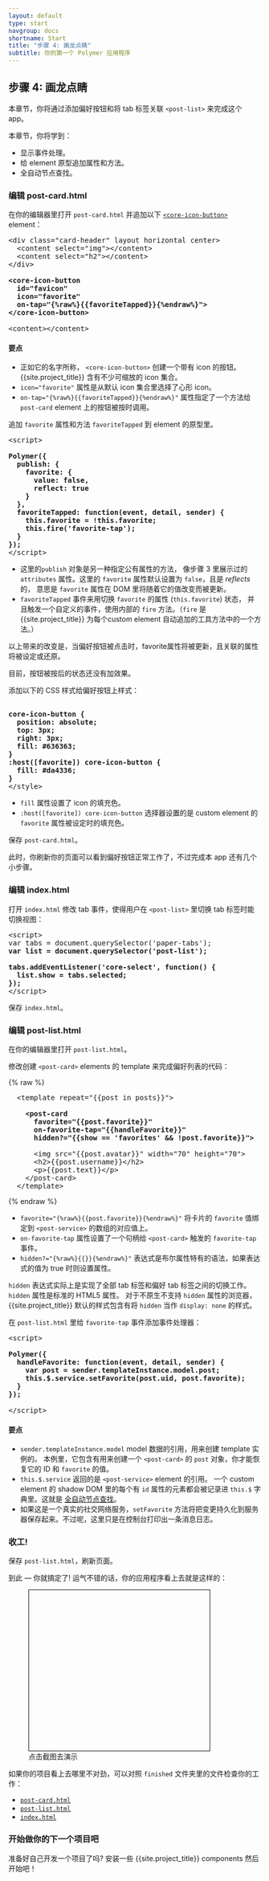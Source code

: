 ```yaml
---
layout: default
type: start
navgroup: docs
shortname: Start
title: "步骤 4: 画龙点睛"
subtitle: 你的第一个 Polymer 应用程序
---
```


<link rel="import" href="/elements/side-by-side.html">

<link rel="stylesheet" href="tutorial.css">

<style>
.unquote-link {
  max-width: 360px;
}
.unquote-image {
  background-image: url(/images/tutorial/finished.png);
  background-size: cover;
  background-position: top;
  width: 360px;
  height: 320px;
  border: 1px solid black;
}
</style>

## 步骤 4: 画龙点睛

本章节，你将通过添加偏好按钮和将 tab 标签关联 `<post-list>` 来完成这个 app。

本章节，你将学到：

-   显示事件处理。
-   给 element 原型追加属性和方法。
-   全自动节点查找。

### 编辑 post-card.html

在你的编辑器里打开 `post-card.html` 并追加以下
<code><a href="/docs/elements/core-elements.html#core-icon-button">&lt;core-icon-button></a></code>
element：

<side-by-side>
<pre>
&lt;div class="card-header" layout horizontal center>
  &lt;content select="img">&lt;/content>
  &lt;content select="h2">&lt;/content>
&lt;/div>
<strong class="highlight nocode">
&lt;core-icon-button
  id="favicon"
  icon="favorite"
  on-tap="{%raw%}{{favoriteTapped}}{%endraw%}">
&lt;/core-icon-button>
</strong>
&lt;content>&lt;/content>
</pre>
<aside>
  <h4>要点</h4>
  <ul>
    <li>正如它的名字所称， <code>&lt;core-icon-button&gt;</code> 创建一个带有 icon 的按钮。 {{site.project_title}} 含有不少可缩放的 icon 集合。</li>
    <li><code>icon="favorite"</code> 属性是从默认 icon 集合里选择了心形 icon。</li>
    <li><code>on-tap=</code><wbr><code>"{%raw%}{{favoriteTapped}}{%endraw%}"</code> 属性指定了一个方法给 <code>post-card</code> element 上的按钮被按时调用。</li>
  </ul>
</aside>
</side-by-side>

<div class="divider" layout horizontal center center-justified>
  <core-icon icon="polymer"></core-icon>
</div>

追加 `favorite` 属性和方法 `favoriteTapped` 到 element 的原型里。

<side-by-side>
<pre>
&lt;script>
<strong class="highlight nocode">
Polymer({
  publish: {
    favorite: {
      value: false,
      reflect: true
    }
  },
  favoriteTapped: function(event, detail, sender) {
    this.favorite = !this.favorite;
    this.fire('favorite-tap');
  }
});</strong>
&lt;/script>
</pre>
  <aside>
    <ul>
      <li>这里的<code>publish</code> 对象是另一种指定公有属性的方法，
	   像步骤 3 里展示过的 <code>attributes</code> 属性。这里的
      <code>favorite</code> 属性默认设置为 <code>false</code>，且是 <em>reflects</em> 的，
      意思是 <code>favorite</code> 属性在 DOM 里将随着它的值改变而被更新。</li>
      <li><code>favoriteTapped</code> 事件来用切换 <code>favorite</code> 的属性 (<code>this.favorite</code>) 状态，
       并且触发一个自定义的事件，使用内部的 <code>fire</code> 方法。（<code>fire</code> 是 {{site.project_title}} 为每个custom element 自动追加的工具方法中的一个方法。）</li>
    </ul>
  </aside>
</side-by-side>

以上带来的改变是，当偏好按钮被点击时，favorite属性将被更新，且关联的属性将被设定或还原。

目前，按钮被按后的状态还没有加效果。

<div class="divider" layout horizontal center center-justified>
  <core-icon icon="polymer"></core-icon>
</div>

添加以下的 CSS 样式给偏好按钮上样式：

<side-by-side>
<pre><strong class="highlight nocode">
core-icon-button {
  position: absolute;
  top: 3px;
  right: 3px;
  fill: #636363;
}
:host([favorite]) core-icon-button {
  fill: #da4336;
}</strong>
&lt;/style>
</pre>
  <aside>
    <ul>
      <li><code>fill</code> 属性设置了 icon 的填充色。</li>
      <li><code>:host([favorite]) core-icon-button</code> 选择器设置的是 custom element 的 <code>favorite</code> 属性被设定时的填充色。</li>
    </ul>
  </aside>
</side-by-side>

<div class="divider" layout horizontal center center-justified>
  <core-icon icon="polymer"></core-icon>
</div>

保存 `post-card.html`。

此时，你刷新你的页面可以看到偏好按钮正常工作了，不过完成本 app 还有几个小步骤。

### 编辑 index.html

打开 `index.html` 修改 tab 事件，使得用户在 `<post-list>`  里切换 tab 标签时能切换视图：

<pre>
&lt;script>
var tabs = document.querySelector('paper-tabs');
<strong class="highlight nocode">var list = document.querySelector('post-list');

tabs.addEventListener('core-select', function() {
  list.show = tabs.selected;
});</strong>
&lt;/script>
</pre>

保存 `index.html`。

### 编辑 post-list.html

在你的编辑器里打开 `post-list.html`。

修改创建 `<post-card>` elements 的 template 来完成偏好列表的代码：

<side-by-side>
  {% raw %}
<pre>
  &lt;template repeat="{{post in posts}}">
    <strong class="highlight nocode">
    &lt;post-card
      favorite="{{post.favorite}}"
      on-favorite-tap="{{handleFavorite}}"
      hidden?="{{show == 'favorites' && !post.favorite}}">
      </strong>
      &lt;img src="{{post.avatar}}" width="70" height="70">
      &lt;h2>{{post.username}}&lt;/h2>
      &lt;p>{{post.text}}&lt;/p>
    &lt;/post-card>
  &lt;/template>
</pre>
  {% endraw %}
  <aside>
    <ul>
      <li><code>favorite=<wbr>"{%raw%}{{post.favorite}}{%endraw%}"</code> 将卡片的 <code>favorite</code> 值绑定到 <code>&lt;post-service&gt;</code> 的数组的对应值上。</li>
      <li><code>on-favorite-tap</code> 属性设置了一个句柄给 <code>&lt;post-card&gt;</code> 触发的 <code>favorite-tap</code> 事件。</li>
      <li><code>hidden?=</code><wbr><code>"{%raw%}{{}}{%endraw%}"</code> 表达式是布尔属性特有的语法，如果表达式的值为 true 时则设置属性。 </li>
    </ul>
  </aside>
</side-by-side>

`hidden` 表达式实际上是实现了全部 tab 标签和偏好 tab 标签之间的切换工作。
`hidden` 属性是标准的 HTML5 属性。 对于不原生不支持 `hidden` 属性的浏览器，{{site.project_title}} 默认的样式包含有将 `hidden` 当作 `display: none` 的样式。

<div class="divider" layout horizontal center center-justified>
  <core-icon icon="polymer"></core-icon>
</div>

在 `post-list.html` 里给 `favorite-tap` 事件添加事件处理器：

<side-by-side>
<pre>
&lt;script>
<strong class="highlight nocode">
Polymer({
  handleFavorite: function(event, detail, sender) {
    var post = sender.templateInstance.model.post;
    this.$.service.setFavorite(post.uid, post.favorite);
  }
});
</strong>
&lt;/script>
</pre>
  <aside>
    <h4>要点</h4>
    <ul>
      <li><code>sender<wbr>.templateInstance<wbr>.model</code> model 数据的引用，用来创建 template 实例的。
      本例里，它包含有用来创建一个 <code>&lt;post-card&gt;</code> 的 <code>post</code> 对象，你才能恢复它的 ID 和
      <code>favorite</code> 的值。</li>
      <li><code>this.$.service</code> 返回的是 <code>&lt;post-service&gt;</code> element 的引用。
      一个 custom element 的 shadow DOM 里的每个有 <code>id</code> 属性的元素都会被记录进 <code>this.$</code> 字典里。这就是 <a href="/docs/polymer/polymer.html#automatic-node-finding">全自动节点查找</a>。</li>
      <li>如果这是一个真实的社交网络服务，<code>setFavorite</code> 方法将把变更持久化到服务器保存起来。不过呢，这里只是在控制台打印出一条消息日志。</li>
    </ul>
  </aside>
</side-by-side>

### 收工!

保存 `post-list.html`，刷新页面。

到此 &mdash; 你就搞定了! 运气不错的话，你的应用程序看上去就是这样的：

<figure layout vertical center>
  <a href="/samples/tutorial/finished/index.html" layout horizontal flex class="unquote-link">
    <div class="unquote-image" flex></div>
  </a>
  <figcaption>
    点击截图去演示
  </figcaption>
</figure>

如果你的项目看上去哪里不对劲，可以对照 `finished` 文件夹里的文件检查你的工作：

-   [`post-card.html`](https://github.com/Polymer/polymer-tutorial/blob/master/finished/post-card.html)
-   [`post-list.html`](https://github.com/Polymer/polymer-tutorial/blob/master/finished/post-list.html)
-   [`index.html`](https://github.com/Polymer/polymer-tutorial/blob/master/finished/index.html)

### 开始做你的下一个项目吧

准备好自己开发一个项目了吗? 安装一些 {{site.project_title}} components 然后开始吧！

<a href="/docs/start/getting-the-code.html#installing-components">
  <paper-button icon="arrow-forward" label="安装 components" raisedButton></paper-button>
</a>


